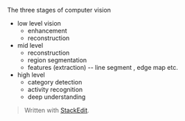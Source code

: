 
The three stages of computer vision 
- low level vision 
	- enhancement 
	- reconstruction 
- mid level 
	- reconstruction 
	- region segmentation 
	- features (extraction) -- line segment , edge map etc.
- high level 
	- category detection 
	- activity recognition 
	- deep understanding 


> Written with [StackEdit](https://stackedit.io/).